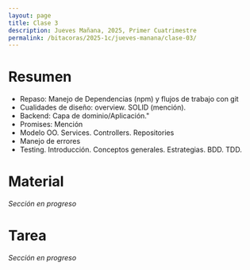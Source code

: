 ```yaml
---
layout: page
title: Clase 3
description: Jueves Mañana, 2025, Primer Cuatrimestre
permalink: /bitacoras/2025-1c/jueves-manana/clase-03/
---
```


# Resumen

 * Repaso: Manejo de Dependencias (npm) y flujos de trabajo con git
 * Cualidades de diseño: overview. SOLID (mención).
 * Backend: Capa de dominio/Aplicación."
 * Promises: Mención
 * Modelo OO. Services. Controllers. Repositories
 * Manejo de errores
 * Testing. Introducción. Conceptos generales. Estrategias. BDD. TDD.

# Material

_Sección en progreso_

# Tarea

_Sección en progreso_
